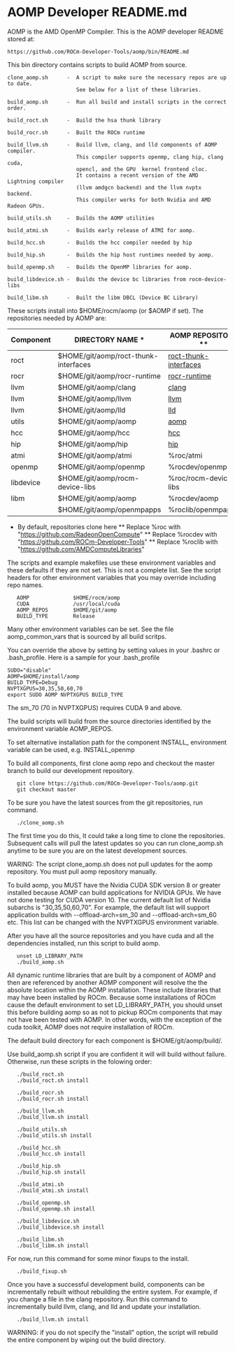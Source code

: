 AOMP Developer README.md
========================

AOMP is the AMD OpenMP Compiler. This is the AOMP developer README stored at:
```
https://github.com/ROCm-Developer-Tools/aomp/bin/README.md
```
This bin directory contains scripts to build AOMP from source.
```
clone_aomp.sh      -  A script to make sure the necessary repos are up to date.
                      See below for a list of these libraries.

build_aomp.sh      -  Run all build and install scripts in the correct order. 

build_roct.sh      -  Build the hsa thunk library

build_rocr.sh      -  Built the ROCm runtime

build_llvm.sh      -  Build llvm, clang, and lld components of AOMP compiler.
                      This compiler supports openmp, clang hip, clang cuda,
                      opencl, and the GPU  kernel frontend cloc.
                      It contains a recent version of the AMD Lightning compiler
                      (llvm amdgcn backend) and the llvm nvptx backend.
                      This compiler works for both Nvidia and AMD Radeon GPUs.

build_utils.sh     -  Builds the AOMP utilities

build_atmi.sh      -  Builds early release of ATMI for aomp.

build_hcc.sh       -  Builds the hcc compiler needed by hip

build_hip.sh       -  Builds the hip host runtimes needed by aomp.

build_openmp.sh    -  Builds the OpenMP libraries for aomp.

build_libdevice.sh -  Builds the device bc libraries from rocm-device-libs

build_libm.sh      -  Built the libm DBCL (Device BC Library)
```
These scripts install into $HOME/rocm/aomp (or $AOMP if set). 
The repositories needed by AOMP are:

| Component | DIRECTORY NAME *                      | AOMP REPOSITORY **       
| --------- | ----------------                      | ------------------
| roct      | $HOME/git/aomp/roct-thunk-interfaces  | [roct-thunk-interfaces](https://github.com/radeonopencompute/roct-thunk-interface)
| rocr      | $HOME/git/aomp/rocr-runtime           | [rocr-runtime](https://github.com/radeonopencompute/rocr-runtime)
| llvm      | $HOME/git/aomp/clang                  | [clang](https://github.com/ROCm-Developer-Tools/clang)
| llvm      | $HOME/git/aomp/llvm                   | [llvm](https://github.com/ROCm-Developer-Tools/llvm)
| llvm      | $HOME/git/aomp/lld                    | [lld](https://github.com/ROCm-Developer-Tools/lld)
| utils     | $HOME/git/aomp/aomp                   | [aomp](https://github.com/ROCm-Developer-Tools/aomp)
| hcc       | $HOME/git/aomp/hcc                    | [hcc](https://github.com/radeonopencompute/hcc)
| hip       | $HOME/git/aomp/hip                    | [hip](https://github.com/ROCm-Developer-Tools/hip)
| atmi      | $HOME/git/aomp/atmi                   | %roc/atmi
| openmp    | $HOME/git/aomp/openmp                 | %rocdev/openmp 
| libdevice | $HOME/git/aomp/rocm-device-libs       | %roc/rocm-device-libs
| libm      | $HOME/git/aomp/aomp                   | %rocdev/aomp
|           | $HOME/git/aomp/openmpapps             | %roclib/openmpapps

   * By default, repositories clone here
  ** Replace %roc with "https://github.com/RadeonOpenCompute"
  ** Replace %rocdev with "https://github.com/ROCm-Developer-Tools"
  ** Replace %roclib with "https://github.com/AMDComputeLibraries"

The scripts and example makefiles use these environment variables and these 
defaults if they are not set. This is not a complete list.  See the script headers
for other environment variables that you may override including repo names. 

```
   AOMP              $HOME/rocm/aomp
   CUDA              /usr/local/cuda
   AOMP_REPOS        $HOME/git/aomp
   BUILD_TYPE        Release
```

Many other environment variables can be set.  See the file aomp_common_vars that is sourced by all build scritps. 


You can override the above by setting by setting values in your .bashrc or .bash_profile.
Here is a sample for your .bash_profile

```
SUDO="disable"
AOMP=$HOME/install/aomp
BUILD_TYPE=Debug
NVPTXGPUS=30,35,50,60,70
export SUDO AOMP NVPTXGPUS BUILD_TYPE
```
The sm_70 (70 in NVPTXGPUS) requires CUDA 9 and above.

The build scripts will build from the source directories identified by the 
environment variable AOMP_REPOS.

To set alternative installation path for the component INSTALL_<COMPONENT> environment 
variable can be used, e.g. INSTALL_openmp

To build all components, first clone aomp repo and checkout the master branch
to build our development repository.  

```
   git clone https://github.com/ROCm-Developer-Tools/aomp.git
   git checkout master 
```
	
To be sure you have the latest sources from the git repositories, run command.

```
   ./clone_aomp.sh
```

The first time you do this, It could take a long time to clone the repositories.  Subsequent calls will pull the latest updates so you can run clone_aomp.sh anytime to be sure you are on the latest development sources. 

WARING: The script clone_aomp.sh does not pull updates for the aomp repository. You must pull aomp repository manually. 

To build aomp, you MUST have the Nvidia CUDA SDK version 8 or greater installed because AOMP can build applications for NVIDIA GPUs. We have not done testing for CUDA version 10.  The current default list of Nvidia subarchs is "30,35,50,60,70".  For example, the default list will support application builds with --offload-arch=sm_30 and --offload-arch=sm_60 etc.  This list can be changed with the NVPTXGPUS environment variable.

After you have all the source repositories and you have cuda and all the dependencies installed, 
run this script to build aomp.
```
   unset LD_LIBRARY_PATH
   ./build_aomp.sh
```
All dynamic runtime libraries that are built by a component of AOMP and then are referenced by another AOMP component will resolve the the absolute location within the AOMP installation.  These include libraries that may have been installed by ROCm. Because some installations of ROCm cause the default environment to set LD_LIBRARY_PATH, you should unset this before building aomp so as not to pickup ROCm components that may not have been tested with AOMP.  In other words, with the exception of the cuda toolkit, AOMP does not require installation of ROCm.

The default build directory for each component is $HOME/git/aomp/build/<component>.

Use build_aomp.sh script if you are confident it will will build without failure.
Otherwise, run these  scripts in the folowing order:

```
   ./build_roct.sh
   ./build_roct.sh install

   ./build_rocr.sh
   ./build_rocr.sh install

   ./build_llvm.sh
   ./build_llvm.sh install

   ./build_utils.sh
   ./build_utils.sh install

   ./build_hcc.sh
   ./build_hcc.sh install

   ./build_hip.sh
   ./build_hip.sh install
   
   ./build_atmi.sh
   ./build_atmi.sh install

   ./build_openmp.sh  
   ./build_openmp.sh install

   ./build_libdevice.sh  
   ./build_libdevice.sh install

   ./build_libm.sh  
   ./build_libm.sh install
```

For now, run this command for some minor fixups to the install.

```
   ./build_fixup.sh
```

Once you have a successful development build, components can be incrementally rebuilt without rebuilding the entire system. For example, if you change a file in the clang repository. Run this command to incrementally build llvm, clang, and lld and update your installation. 

```
   ./build_llvm.sh install
```
WARNING:  if you do not specify the "install" option, the script will rebuild the entire component by wiping out the build directory.
